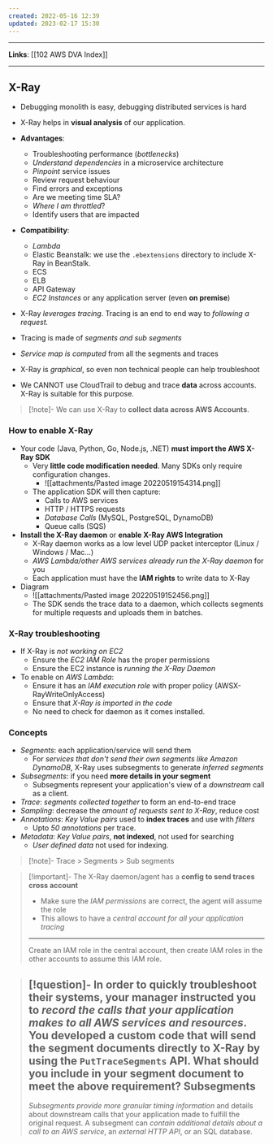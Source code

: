 ```yaml
---
created: 2022-05-16 12:39
updated: 2023-02-17 15:30
---
```

---
**Links**: [[102 AWS DVA Index]]

---
## X-Ray
- Debugging monolith is easy, debugging distributed services is hard
- X-Ray helps in **visual analysis** of our application.
- **Advantages**: 
	- Troubleshooting performance (*bottlenecks*)
	- *Understand dependencies* in a microservice architecture
	- *Pinpoint* service issues
	- Review request behaviour
	- Find errors and exceptions
	- Are we meeting time SLA?
	- *Where I am throttled*?
	- Identify users that are impacted

- **Compatibility**: 
	- *Lambda*
	- Elastic Beanstalk: we use the `.ebextensions` directory to include X-Ray in BeanStalk.
	- ECS
	- ELB
	- API Gateway
	- *EC2 Instances* or any application server (even **on premise**)

- X-Ray *leverages tracing*. Tracing is an end to end way to *following a request.*
- Tracing is made of *segments and sub segments*
- *Service map is computed* from all the segments and traces 
- X-Ray is *graphical*, so even non technical people can help troubleshoot
- We CANNOT use CloudTrail to debug and trace **data** across accounts. X-Ray is suitable for this purpose.

> [!note]- We can use X-Ray to **collect data across AWS Accounts**.

### How to enable X-Ray
- Your code (Java, Python, Go, Node.js, .NET) **must import the AWS X-Ray SDK**
	- Very **little code modification needed**. Many SDKs only require configuration changes.
		- ![[attachments/Pasted image 20220519154314.png]]
	- The application SDK will then capture:
		- Calls to AWS services
		- HTTP / HTTPS requests
		- *Database Calls* (MySQL, PostgreSQL, DynamoDB)
		- Queue calls (SQS)
- **Install the X-Ray daemon** or **enable X-Ray AWS Integration** 
	- X-Ray daemon works as a low level UDP packet interceptor (Linux / Windows / Mac...)
	- *AWS Lambda/other AWS services already run the X-Ray daemon* for you
	- Each application must have the **lAM rights** to write data to X-Ray
- Diagram
	- ![[attachments/Pasted image 20220519152456.png]]
	- The SDK sends the trace data to a daemon, which collects segments for multiple requests and uploads them in batches.

### X-Ray troubleshooting
- If X-Ray is *not working on EC2*
	- Ensure the *EC2 IAM Role* has the proper permissions
	- Ensure the EC2 instance is *running the X-Ray Daemon*
- To enable on *AWS Lambda*:
	- Ensure it has an *lAM execution role* with proper policy (AWSX-RayWriteOnlyAccess)
	- Ensure that *X-Ray is imported in the code*
	- No need to check for daemon as it comes installed.

### Concepts
- *Segments*: each application/service will send them
	- For *services that don't send their own segments like Amazon DynamoDB*, X-Ray uses subsegments to generate *inferred segments*
- *Subsegments*: if you need **more details in your segment**
	- Subsegments represent your application's view of a *downstream* call as a client.
- *Trace*: *segments collected together* to form an end-to-end trace
- *Sampling*: decrease the *amount of requests sent to X-Ray*, reduce cost
- *Annotations*: *Key Value pairs* used to **index traces** and use with *filters*
	- Upto *50 annotations* per trace.
- *Metadata*: *Key Value pairs*, **not indexed**, not used for searching
	- *User defined data* not used for indexing.

> [!note]- Trace > Segments > Sub segments

> [!important]- The X-Ray daemon/agent has a **config to send traces cross account**
> - Make sure the *IAM permissions* are correct, the agent will assume the role
> - This allows to have a *central account for all your application tracing*
> ---
> Create an IAM role in the central account, then create IAM roles in the other accounts to assume this IAM role.

> [!question]- In order to quickly troubleshoot their systems, your manager instructed you to *record the calls that your application makes to all AWS services and resources*. You developed a custom code that will send the segment documents directly to X-Ray by using the `PutTraceSegments` API. What should you include in your segment document to meet the above requirement?
> **Subsegments**
> ---
> *Subsegments provide more granular timing information* and details about downstream calls that your application made to fulfill the original request. A subsegment can *contain additional details about a call to an AWS service*, an *external HTTP API*, or an SQL database.
